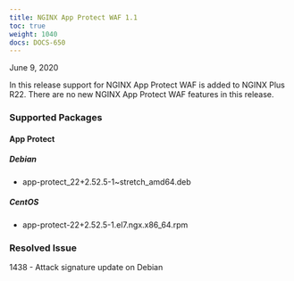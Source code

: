 ```yaml
---
title: NGINX App Protect WAF 1.1
toc: true
weight: 1040
docs: DOCS-650
---
```


June 9, 2020

In this release support for NGINX App Protect WAF is added to NGINX Plus R22. There are no new NGINX App Protect WAF features in this release.

### Supported Packages

#### App Protect

##### Debian

- app-protect_22+2.52.5-1~stretch_amd64.deb

##### CentOS

- app-protect-22+2.52.5-1.el7.ngx.x86_64.rpm


### Resolved Issue

1438 - Attack signature update on Debian

